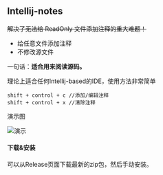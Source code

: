 ## Intellij-notes

~~解决了无法给 ReadOnly 文件添加注释的重大难题！~~

+ 给任意文件添加注释
+ 不修改源文件

一句话：**适合用来阅读源码。**

理论上适合任何Intellij-based的IDE，使用方法非常简单

```
shift + control + c //添加/编辑注释
shift + control + x //清除注释
```

演示图

![演示](doc/ui.gif)

#### 下载&安装

可以从Release页面下载最新的zip包，然后手动安装。